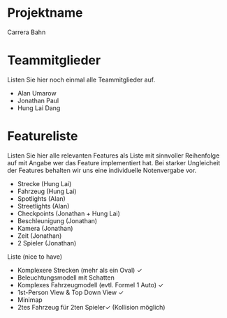 # Projektname
Carrera Bahn

# Teammitglieder
Listen Sie hier noch einmal alle Teammitglieder auf.
- Alan Umarow
- Jonathan Paul
- Hung Lai Dang

# Featureliste
Listen Sie hier alle relevanten Features als Liste mit sinnvoller Reihenfolge auf mit Angabe wer das Feature implementiert hat.
Bei starker Ungleicheit der Features behalten wir uns eine individuelle Notenvergabe vor.

- Strecke (Hung Lai)
- Fahrzeug (Hung Lai)
- Spotlights (Alan)
- Streetlights (Alan)
- Checkpoints (Jonathan + Hung Lai)
- Beschleunigung (Jonathan)
- Kamera (Jonathan)
- Zeit (Jonathan)
- 2 Spieler (Jonathan)

Liste (nice to have)

-	Komplexere Strecken (mehr als ein Oval) ✓
-	Beleuchtungsmodell mit Schatten 
-	Komplexes Fahrzeugmodell (evtl. Formel 1 Auto) ✓
-	1st-Person View & Top Down View ✓
- Minimap  
- 2tes Fahrzeug für 2ten Spieler✓ (Kollision möglich)

